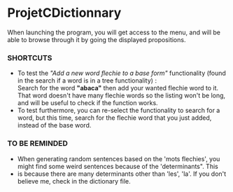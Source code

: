 # ProjetCDictionnary

When launching the program, you will get access to the menu,
and will be able to browse through it by going the displayed propositions.

### SHORTCUTS
* To test the _"Add a new word flechie to a base form"_ functionality (found in the search if a word is in a tree functionality) :\
Search for the word **"abaca"** then add your wanted flechie word to it. That word doesn't have many flechie words so the listing won't be long, and will be useful to check if the function works. 
* To test furthermore, you can re-select the functionality to search for a word, but this time, search for the flechie word that you just added, instead of the base word.

### TO BE REMINDED

* When generating random sentences based on the 'mots flechies', you might find some weird sentences because of the 'determinants". This
* is because there are many determinants other than 'les', 'la'. If you don't believe me, check in the dictionary file.